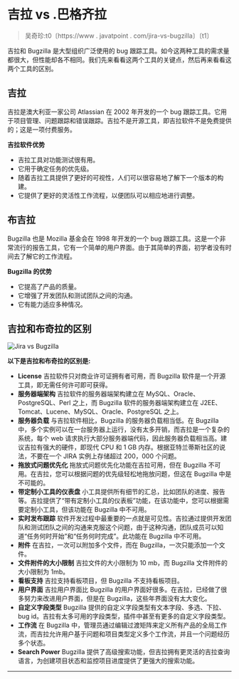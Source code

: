 # 吉拉 vs .巴格齐拉

> 吴奇珍:t0〔https://www . javatpoint . com/jira-vs-bugzilla〕〔t1〕

吉拉和 Bugzilla 是大型组织广泛使用的 bug 跟踪工具。如今这两种工具的需求量都很大，但性能却各不相同。我们先来看看这两个工具的关键点，然后再来看看这两个工具的区别。

## 吉拉

吉拉是澳大利亚一家公司 Atlassian 在 2002 年开发的一个 bug 跟踪工具。它用于项目管理、问题跟踪和错误跟踪。吉拉不是开源工具，即吉拉软件不是免费提供的；这是一项付费服务。

**吉拉软件优势**

*   吉拉工具对功能测试很有用。
*   它用于确定任务的优先级。
*   随着吉拉工具提供了更好的可视性，人们可以很容易地了解下一个版本的构建。
*   它提供了更好的灵活性工作流程，以便团队可以相应地进行调整。

## 布吉拉

Bugzilla 也是 Mozilla 基金会在 1998 年开发的一个 bug 跟踪工具。这是一个非常流行的报告工具，它有一个简单的用户界面。由于其简单的界面，初学者没有时间去了解它的工作流程。

**Bugzilla 的优势**

*   它提高了产品的质量。
*   它增强了开发团队和测试团队之间的沟通。
*   它有能力适应多种情况。

## 吉拉和布奇拉的区别

![Jira vs Bugzilla](../Images/6575d2c205b216529b34f379535618bd.png)

**以下是吉拉和布奇拉的区别是:**

*   **License**
    吉拉软件只对商业许可证拥有者可用，而 Bugzilla 软件是一个开源工具，即无需任何许可即可获得。
*   **服务器端架构**
    吉拉软件的服务器端架构建立在 MySQL、Oracle、PostgreSQL、Perl 之上，而 Bugzilla 软件的服务器端架构建立在 J2EE、Tomcat、Lucene、MySQL、Oracle、PostgreSQL 之上。
*   **服务器负载**
    与吉拉软件相比，Bugzilla 的服务器负载相当低。在 Bugzilla 中，多个实例可以在一台服务器上运行，没有太多开销，而吉拉是一个复杂的系统，每个 web 请求执行大部分服务器端代码，因此服务器负载相当高。建议吉拉有强大的硬件，即现代 CPU 和 1 GB 内存。根据亚特兰蒂斯社区的说法，不要在一个 JIRA 实例上存储超过 200，000 个问题。
*   **拖放式问题优先化**
    拖放式问题优先化功能在吉拉可用，但在 Bugzilla 不可用。在吉拉，您可以根据问题的优先级轻松地拖放问题，但这在 Bugzilla 中是不可能的。
*   **带定制小工具的仪表盘**
    小工具提供所有细节的汇总，比如团队的进度、报告等。吉拉提供了“带有定制小工具的仪表板”功能，在该功能中，您可以根据需要定制小工具，但该功能在 Bugzilla 中不可用。
*   **实时发布跟踪**
    软件开发过程中最重要的一点就是可见性。吉拉通过提供开发团队和测试团队之间的沟通来克服这个问题，由于这种沟通，团队成员可以知道“任务何时开始”和“任务何时完成”。此功能在 Bugzilla 中不可用。
*   **附件**
    在吉拉，一次可以附加多个文件，而在 Bugzilla，一次只能添加一个文件。
*   **文件附件的大小限制**
    吉拉文件的大小限制为 10 mb，而 Bugzilla 文件附件的大小限制为 1mb。
*   **看板支持**
    吉拉支持看板项目，但 Bugzilla 不支持看板项目。
*   **用户界面**
    吉拉用户界面比 Bugzilla 的用户界面好很多。在吉拉，已经做了很多努力来改进用户界面，但是在 Bugzilla，这些年界面没有太大变化。
*   **自定义字段类型**
    Bugzilla 提供的自定义字段类型有文本字段、多选、下拉、bug id。吉拉有太多可用的字段类型，插件中甚至有更多的自定义字段类型。
*   **工作流**
    在 Bugzilla 中，管理员通过编辑过渡矩阵来定义所有产品的全局工作流，而吉拉允许用户基于问题和项目类型定义多个工作流，并且一个问题经历多个状态。
*   **Search Power**
    Bugzilla 提供了高级搜索功能，但吉拉拥有更灵活的吉拉查询语言，为创建项目状态和监控项目进度提供了更强大的搜索功能。

* * *